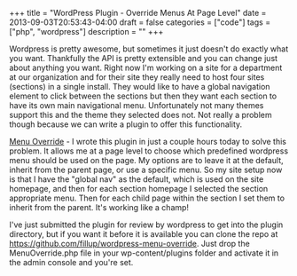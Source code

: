 +++
title = "WordPress Plugin - Override Menus At Page Level"
date = 2013-09-03T20:53:43-04:00
draft = false
categories = ["code"]
tags = ["php", "wordpress"]
description = ""
+++

Wordpress is pretty awesome, but sometimes it just doesn't do exactly what you want. Thankfully the API is pretty extensible and you can change just about anything you want. Right now I'm working on a site for a department at our organization and for their site they really need to host four sites (sections) in a single install. They would like to have a global navigation element to click between the sections but then they want each section to have its own main navigational menu. Unfortunately not many themes support this and the theme they selected does not. Not really a problem though because we can write a plugin to offer this functionality.

[Menu Override](https://wordpress.org/plugins/menu-override/) - I wrote this plugin in just a couple hours today to solve this problem. It allows me at a page level to choose which predefined wordpress menu should be used on the page. My options are to leave it at the default, inherit from the parent page, or use a specific menu. So my site setup now is that I have the "global nav" as the default, which is used on the site homepage, and then for each section homepage I selected the section appropriate menu. Then for each child page within the section I set them to inherit from the parent. It's working like a champ!

I've just submitted the plugin for review by wordpress to get into the plugin directory, but if you want it before it is available you can clone the repo at https://github.com/fillup/wordpress-menu-override. Just drop the MenuOverride.php file in your wp-content/plugins folder and activate it in the admin console and you're set.
